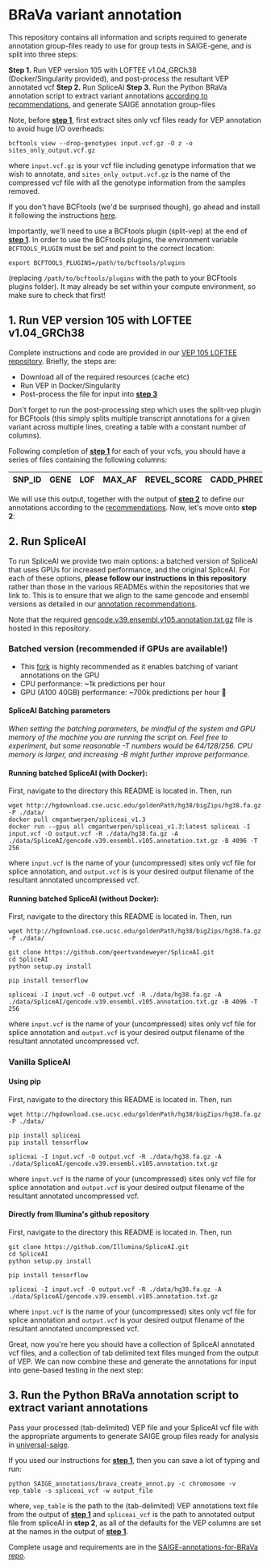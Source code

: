 # BRaVa variant annotation
This repository contains all information and scripts required to generate annotation group-files ready to use for group tests in SAIGE-gene, and is split into three steps:

**Step 1.** Run VEP version 105 with LOFTEE v1.04_GRCh38 (Docker/Singularity provided), and post-process the resultant VEP annotated vcf
**Step 2.** Run SpliceAI
**Step 3.** Run the Python BRaVa annotation script to extract variant annotations [according to recommendations](https://docs.google.com/document/d/11Nnb_nUjHnqKCkIB3SQAbR6fl66ICdeA-x_HyGWsBXM/edit#), and generate SAIGE annotation group-files

Note, before [**step 1**](#1-run-vep-version-105-with-loftee-v104_grch38), first extract sites only vcf files ready for VEP annotation to avoid huge I/O overheads:
```
bcftools view --drop-genotypes input.vcf.gz -O z -o sites_only_output.vcf.gz
```
where `input.vcf.gz` is your vcf file including genotype information that we wish to annotate, and `sites_only_output.vcf.gz` is the name of the compressed vcf file with all the genotype information from the samples removed.

If you don't have BCFtools (we'd be surprised though), go ahead and install it following the instructions [here](https://samtools.github.io/bcftools/howtos/install.html).

Importantly, we'll need to use a BCFtools plugin (split-vep) at the end of [**step 1**](#1-run-vep-version-105-with-loftee-v104_grch38). In order to use the BCFtools plugins, the environment variable `BCFTOOLS_PLUGIN` must be set and point to the correct location:

```
export BCFTOOLS_PLUGINS=/path/to/bcftools/plugins
```

(replacing `/path/to/bcftools/plugins` with the path to your BCFtools plugins folder). It may already be set within your compute environment, so make sure to check that first!

## 1. Run VEP version 105 with LOFTEE v1.04_GRCh38

Complete instructions and code are provided in our [VEP 105 LOFTEE repository](https://github.com/BRaVa-genetics/vep105_loftee). Briefly, the steps are:

- Download all of the required resources (cache etc)
- Run VEP in Docker/Singularity
- Post-process the file for input into [**step 3**](#3-run-the-python-brava-annotation-script-to-extract-variant-annotations)

Don't forget to run the post-processing step which uses the split-vep plugin for BCFtools (this simply splits multiple transcript annotations for a given variant across multiple lines, creating a table with a constant number of columns).

Following completion of [**step 1**](#1-run-vep-version-105-with-loftee-v104_grch38) for each of your vcfs, you should have a series of files containing the following columns:

| SNP_ID | GENE | LOF | MAX_AF | REVEL_SCORE | CADD_PHRED | CSQ | TRANSCRIPT | MANE_SELECT | CANONICAL | BIOTYPE |
| ------ | ---- | --- | ------ | ----------- | ---------- | --- | ---------- | ----------- | --------- | ------- | 

We will use this output, together with the output of [**step 2**](#2-run-spliceai) to define our annotations according to the [recommendations](https://docs.google.com/document/d/11Nnb_nUjHnqKCkIB3SQAbR6fl66ICdeA-x_HyGWsBXM/edit#). Now, let's move onto **step 2**:

## 2. Run SpliceAI
To run SpliceAI we provide two main options: a batched version of SpliceAI that uses GPUs for increased performance, and the original SpliceAI. For each of these options, **please follow our instructions in this repository** rather than those in the various READMEs within the repositories that we link to. This is to ensure that we align to the same gencode and ensembl versions as detailed in our [annotation recommendations](https://docs.google.com/document/d/11Nnb_nUjHnqKCkIB3SQAbR6fl66ICdeA-x_HyGWsBXM/edit#).

Note that the required [gencode.v39.ensembl.v105.annotation.txt.gz](https://github.com/BRaVa-genetics/variant-annotation/tree/main/data/SpliceAI) file is hosted in this repository.

### Batched version (recommended if GPUs are available!)
- This [fork](https://github.com/geertvandeweyer/SpliceAI) is highly recommended as it enables batching of variant annotations on the GPU 
- CPU performance: ~1k predictions per hour
- GPU (A100 40GB) performance: ~700k predictions per hour 🚀

#### SpliceAI Batching parameters
*When setting the batching parameters, be mindful of the system and GPU memory of the machine you are running the script on. Feel free to experiment, but some reasonable -T numbers would be 64/128/256. CPU memory is larger, and increasing -B might further improve performance.*

#### Running batched SpliceAI (with Docker):
First, navigate to the directory this README is located in. Then, run
```
wget http://hgdownload.cse.ucsc.edu/goldenPath/hg38/bigZips/hg38.fa.gz -P ./data/
docker pull cmgantwerpen/spliceai_v1.3
docker run --gpus all cmgantwerpen/spliceai_v1.3:latest spliceai -I input.vcf -O output.vcf -R ./data/hg38.fa.gz -A ./data/SpliceAI/gencode.v39.ensembl.v105.annotation.txt.gz -B 4096 -T 256
```
where `input.vcf` is the name of your (uncompressed) sites only vcf file for splice annotation, and `output.vcf` is is your desired output filename of the resultant annotated uncompressed vcf.

#### Running batched SpliceAI (without Docker):
First, navigate to the directory this README is located in. Then, run
```
wget http://hgdownload.cse.ucsc.edu/goldenPath/hg38/bigZips/hg38.fa.gz -P ./data/

git clone https://github.com/geertvandeweyer/SpliceAI.git
cd SpliceAI
python setup.py install

pip install tensorflow

spliceai -I input.vcf -O output.vcf -R ./data/hg38.fa.gz -A ./data/SpliceAI/gencode.v39.ensembl.v105.annotation.txt.gz -B 4096 -T 256
```
where `input.vcf` is the name of your (uncompressed) sites only vcf file for splice annotation and `output.vcf` is your desired output filename of the resultant annotated uncompressed vcf.

### Vanilla SpliceAI
#### Using pip
First, navigate to the directory this README is located in. Then, run
```
wget http://hgdownload.cse.ucsc.edu/goldenPath/hg38/bigZips/hg38.fa.gz -P ./data/

pip install spliceai
pip install tensorflow

spliceai -I input.vcf -O output.vcf -R ./data/hg38.fa.gz -A ./data/SpliceAI/gencode.v39.ensembl.v105.annotation.txt.gz
```
where `input.vcf` is the name of your (uncompressed) sites only vcf file for splice annotation and `output.vcf` is your desired output filename of the resultant annotated uncompressed vcf.

#### Directly from Illumina's github repository
First, navigate to the directory this README is located in. Then, run
```
git clone https://github.com/Illumina/SpliceAI.git
cd SpliceAI
python setup.py install

pip install tensorflow

spliceai -I input.vcf -O output.vcf -R ./data/hg38.fa.gz -A ./data/SpliceAI/gencode.v39.ensembl.v105.annotation.txt.gz
```
where `input.vcf` is the name of your (uncompressed) sites only vcf file for splice annotation and `output.vcf` is your desired output filename of the resultant annotated uncompressed vcf.

Great, now you're here you should have a collection of SpliceAI annotated vcf files, and a collection of tab delimited text files munged from the output of VEP. We can now combine these and generate the annotations for input into gene-based testing in the next step:

## 3. Run the Python BRaVa annotation script to extract variant annotations

Pass your processed (tab-delimited) VEP file and your SpliceAI vcf file with the appropriate arguments to generate SAIGE group files ready for analysis in [universal-saige](https://github.com/BRaVa-genetics/universal-saige/).

If you used our instructions for [**step 1**](#1-run-vep-version-105-with-loftee-v104_grch38), then you can save a lot of typing and run:
```
python SAIGE_annotations/brava_create_annot.py -c chromosome -v vep_table -s spliceai_vcf -w output_file
```
where, `vep_table` is the path to the (tab-delimited) VEP annotations text file from the output of [**step 1**](#1-run-vep-version-105-with-loftee-v104_grch38) and `spliceai_vcf` is the path to annotated output file from spliceAI in **step 2**, as all of the defaults for the VEP columns are set at the names in the output of [**step 1**](#1-run-vep-version-105-with-loftee-v104_grch38).

Complete usage and requirements are in the [SAIGE-annotations-for-BRaVa repo](https://github.com/BRaVa-genetics/SAIGE-annotations-for-BRaVa/tree/main).
